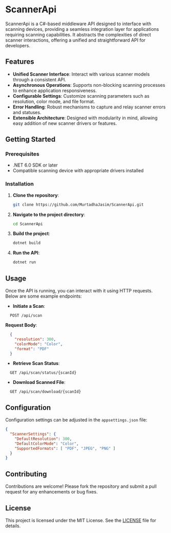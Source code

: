 

# ScannerApi

ScannerApi is a C#-based middleware API designed to interface with scanning devices, providing a seamless integration layer for applications requiring scanning capabilities. It abstracts the complexities of direct scanner interactions, offering a unified and straightforward API for developers.

## Features

* **Unified Scanner Interface**: Interact with various scanner models through a consistent API.
* **Asynchronous Operations**: Supports non-blocking scanning processes to enhance application responsiveness.
* **Configurable Settings**: Customize scanning parameters such as resolution, color mode, and file format.
* **Error Handling**: Robust mechanisms to capture and relay scanner errors and statuses.
* **Extensible Architecture**: Designed with modularity in mind, allowing easy addition of new scanner drivers or features.

## Getting Started

### Prerequisites

* .NET 6.0 SDK or later
* Compatible scanning device with appropriate drivers installed

### Installation

1. **Clone the repository**:

   ```bash
   git clone https://github.com/MurtadhaJasim/ScannerApi.git
   ```



2. **Navigate to the project directory**:

   ```bash
   cd ScannerApi
   ```



3. **Build the project**:

   ```bash
   dotnet build
   ```



4. **Run the API**:

   ```bash
   dotnet run
   ```



## Usage

Once the API is running, you can interact with it using HTTP requests. Below are some example endpoints:

* **Initiate a Scan**:

```http
  POST /api/scan
```



**Request Body**:

```json
  {
    "resolution": 300,
    "colorMode": "Color",
    "format": "PDF"
  }
```



* **Retrieve Scan Status**:

```http
  GET /api/scan/status/{scanId}
```



* **Download Scanned File**:

```http
  GET /api/scan/download/{scanId}
```



## Configuration

Configuration settings can be adjusted in the `appsettings.json` file:

```json
{
  "ScannerSettings": {
    "DefaultResolution": 300,
    "DefaultColorMode": "Color",
    "SupportedFormats": [ "PDF", "JPEG", "PNG" ]
  }
}
```



## Contributing

Contributions are welcome! Please fork the repository and submit a pull request for any enhancements or bug fixes.

## License

This project is licensed under the MIT License. See the [LICENSE](LICENSE) file for details.

